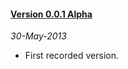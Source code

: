 #### [Version 0.0.1 Alpha](https://github.com/ForallFramework/core.package/tree/0.0.1-alpha)
_30-May-2013_

* First recorded version.

